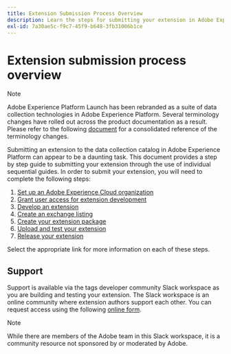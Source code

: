 ```yaml
---
title: Extension Submission Process Overview
description: Learn the steps for submitting your extension in Adobe Experience Platform from development to release.
exl-id: 7a30ae5c-f9c7-45f9-b648-3fb31006b1ce
---
```

# Extension submission process overview

>[!NOTE]
>
>Adobe Experience Platform Launch has been rebranded as a suite of data collection technologies in Adobe Experience Platform. Several terminology changes have rolled out across the product documentation as a result. Please refer to the following [document](../../term-updates.md) for a consolidated reference of the terminology changes.

Submitting an extension to the data collection catalog in Adobe Experience Platform can appear to be a daunting task. This document provides a step by step guide to submitting your extension through the use of individual sequential guides. In order to submit your extension, you will need to complete the following steps:

1. [Set up an Adobe Experience Cloud organization](./setup.md)
1. [Grant user access for extension development](./access.md)
1. [Develop an extension](./develop.md)
1. [Create an exchange listing](./create-listing.md)
1. [Create your extension package](./create-extension-package.md)
1. [Upload and test your extension](./upload-and-test.md)
1. [Release your extension](./release.md)

Select the appropriate link for more information on each of these steps.

## Support

Support is available via the tags developer community Slack workspace as you are building and testing your extension. The Slack workspace is an online community where extension authors support each other. You can request access using the following [online form](https://docs.google.com/forms/d/e/1FAIpQLScq1m63YkDrRpvPLhzUqtfoleWiDDTTXZsSivIXRfFdlSMzpQ/viewform). 

>[!NOTE]
>
>While there are members of the Adobe team in this Slack workspace, it is a community resource not sponsored by or moderated by Adobe.
